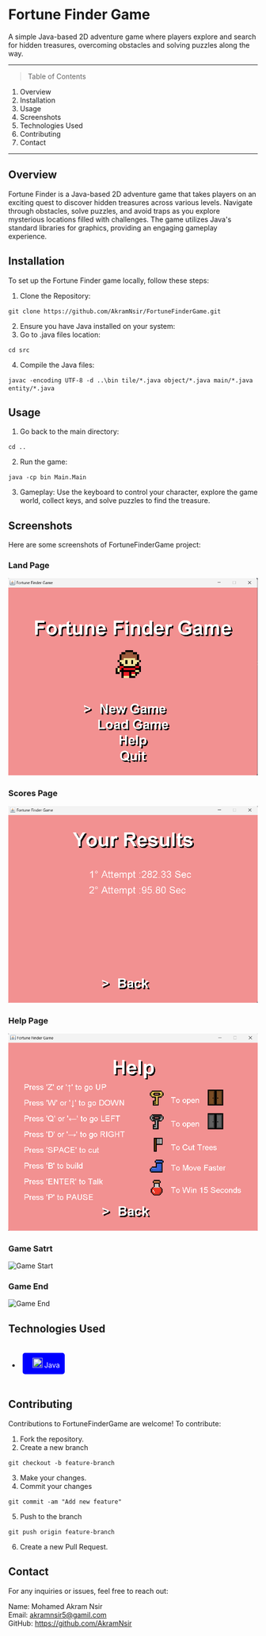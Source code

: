 # Fortune Finder Game

A simple Java-based 2D adventure game where players explore and search for hidden treasures, overcoming obstacles and solving puzzles along the way.    

***

> Table of Contents
1. Overview
2. Installation
3. Usage
4. Screenshots
5. Technologies Used
6. Contributing
7. Contact

***

## Overview
Fortune Finder is a Java-based 2D adventure game that takes players on an exciting quest to discover hidden treasures across various levels. Navigate through obstacles, solve puzzles, and avoid traps as you explore mysterious locations filled with challenges. The game utilizes Java's standard libraries for graphics, providing an engaging gameplay experience.

## Installation
To set up the Fortune Finder game locally, follow these steps:   

  1. Clone the Repository:
  ```
  git clone https://github.com/AkramNsir/FortuneFinderGame.git
  ```

  2. Ensure you have Java installed on your system:
  3. Go to .java files location:   
   ```
  cd src
  ```

  4. Compile the Java files:
  ```
  javac -encoding UTF-8 -d ..\bin tile/*.java object/*.java main/*.java entity/*.java
  ```

## Usage
  1. Go back to the main directory:
  ```
  cd ..
  ```

  2. Run the game:
  ```
  java -cp bin Main.Main
  ```

  3. Gameplay: Use the keyboard to control your character, explore the game world, collect keys, and solve puzzles to find the treasure.

## Screenshots 
Here are some screenshots of FortuneFinderGame project:

### Land Page
![Land Page](res/screenshots/landPage.png)

### Scores Page
![Scores Page](res/screenshots/ScoresPage.png)

### Help Page 
![Help Page](res/screenshots/helpPage.png)

### Game Satrt 
![Game Start](res/screenshots/startPage.png)

### Game End 
![Game End](res/screenshots/endPage.png)

## Technologies Used
<div style="display: flex; gap: 20px; flex-wrap: wrap;">

* <div style="background-color:blue;color:white;border-radius:5px;padding:10px;margin:5px;">
    <img src="https://cdn4.iconfinder.com/data/icons/logos-and-brands/512/181_Java_logo_logos-512.png" height="20" width="20" style="padding-left:10px"/> Java
  </div>

</div>

## Contributing
Contributions to FortuneFinderGame are welcome! To contribute:

  1. Fork the repository.
  2. Create a new branch 

  ```
  git checkout -b feature-branch
  ```
  3. Make your changes.
  4. Commit your changes

  ```
  git commit -am "Add new feature"
  ```
  5. Push to the branch
  ```
  git push origin feature-branch
  ```
  6. Create a new Pull Request.

## Contact
For any inquiries or issues, feel free to reach out:

Name: Mohamed Akram Nsir    
Email: akramnsir5@gamil.com    
GitHub: https://github.com/AkramNsir
